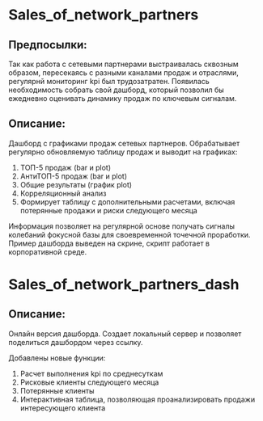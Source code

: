 # Sales_of_network_partners

Предпосылки:
---------------------
Так как работа с сетевыми партнерами выстраивалась сквозным образом, пересекаясь с разными каналами продаж и отраслями, регулярнй мониторинг kpi был трудозатратен. Появилась необходимость собрать свой дашборд, который позволил бы ежедневно оценивать динамику продаж по ключевым сигналам.

Описание:
---------------------
Дашборд с графиками продаж сетевых партнеров. Обрабатывает регулярно обновляемую таблицу продаж и выводит на графиках: 
1. ТОП-5 продаж (bar и plot)
2. АнтиТОП-5 продаж (bar и plot)
3. Общие результаты (график plot)
4. Корреляционный анализ
5. Формирует таблицу с дополнительными расчетами, включая потерянные продажи и риски следующего месяца

Информация позволяет на регулярной основе получать сигналы колебаний фокусной базы для своевременной точечной проработки.
Пример дашборда выведен на скрине, скрипт работает в корпоративной среде.

# Sales_of_network_partners_dash

Описание:
---------------------
Онлайн версия дашборда. Создает локальный сервер и позволяет поделиться дашбордом через ссылку.

Добавлены новые функции:
1. Расчет выполнения kpi по среднесуткам
2. Рисковые клиенты следующего месяца
3. Потерянные клиенты
4. Интерактивная таблица, позволяющая проанализировать продажи интересующего клиента
